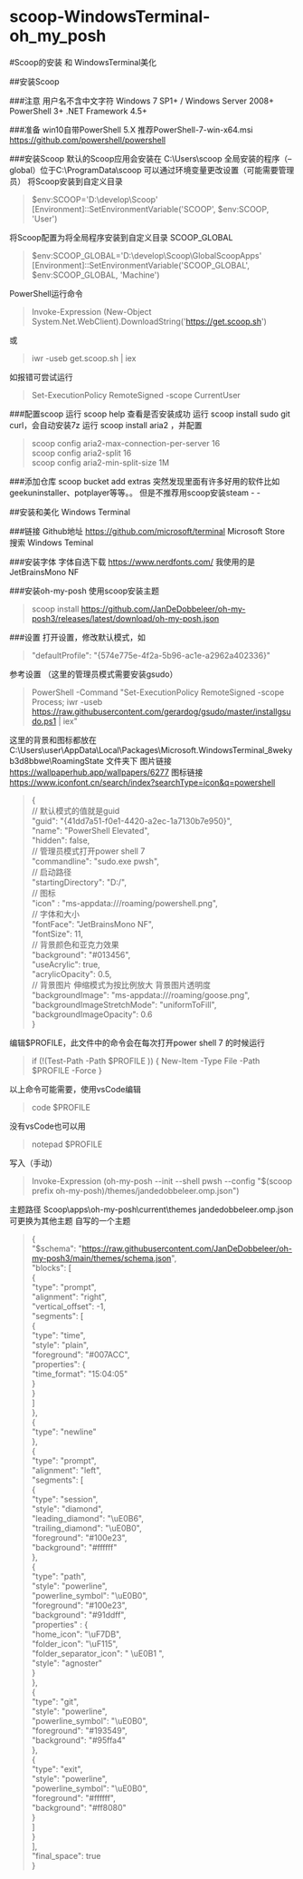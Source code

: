 # scoop-WindowsTerminal-oh_my_posh
#Scoop的安装 和 WindowsTerminal美化



##安装Scoop

###注意
用户名不含中文字符
Windows 7 SP1+ / Windows Server 2008+
PowerShell 3+
.NET Framework 4.5+

###准备
win10自带PowerShell 5.X
推荐PowerShell-7-win-x64.msi  https://github.com/powershell/powershell

###安装Scoop
默认的Scoop应用会安装在 C:\Users<user>\scoop
全局安装的程序（–global）位于C:\ProgramData\scoop
可以通过环境变量更改设置（可能需要管理员）
将Scoop安装到自定义目录
>\$env:SCOOP='D:\develop\Scoop'  
>[Environment]::SetEnvironmentVariable('SCOOP', $env:SCOOP, 'User')

将Scoop配置为将全局程序安装到自定义目录 SCOOP_GLOBAL
>\$env:SCOOP_GLOBAL='D:\develop\Scoop\GlobalScoopApps'  
>[Environment]::SetEnvironmentVariable('SCOOP_GLOBAL', $env:SCOOP_GLOBAL, 'Machine')


PowerShell运行命令
>Invoke-Expression (New-Object System.Net.WebClient).DownloadString('https://get.scoop.sh')

或
>iwr -useb get.scoop.sh | iex

如报错可尝试运行
>Set-ExecutionPolicy RemoteSigned -scope CurrentUser

###配置scoop
运行 scoop help 查看是否安装成功
运行 scoop install sudo git curl，会自动安装7z
运行 scoop install aria2 ，并配置
>scoop config aria2-max-connection-per-server 16  
>scoop config aria2-split 16  
>scoop config aria2-min-split-size 1M

###添加仓库
scoop bucket add extras
突然发现里面有许多好用的软件比如geekuninstaller、potplayer等等。。
但是不推荐用scoop安装steam - -







##安装和美化 Windows Terminal

###链接
Github地址 https://github.com/microsoft/terminal
Microsoft Store 搜索 Windows Teminal

###安装字体
字体自选下载 https://www.nerdfonts.com/
我使用的是 JetBrainsMono NF

###安装oh-my-posh
使用scoop安装主题
>scoop install https://github.com/JanDeDobbeleer/oh-my-posh3/releases/latest/download/oh-my-posh.json

###设置
打开设置，修改默认模式，如
>"defaultProfile": "{574e775e-4f2a-5b96-ac1e-a2962a402336}"

参考设置
（这里的管理员模式需要安装gsudo）
>PowerShell -Command "Set-ExecutionPolicy RemoteSigned -scope Process; iwr -useb https://raw.githubusercontent.com/gerardog/gsudo/master/installgsudo.ps1 | iex"

这里的背景和图标都放在 C:\Users\user\AppData\Local\Packages\Microsoft.WindowsTerminal_8wekyb3d8bbwe\RoamingState 文件夹下
图片链接 https://wallpaperhub.app/wallpapers/6277
图标链接 https://www.iconfont.cn/search/index?searchType=icon&q=powershell
>{  
    // 默认模式的值就是guid  
    "guid": "{41dd7a51-f0e1-4420-a2ec-1a7130b7e950}",  
    "name": "PowerShell Elevated",  
    "hidden": false,  
    // 管理员模式打开power shell 7  
    "commandline": "sudo.exe pwsh",  
    // 启动路径  
    "startingDirectory": "D:/",  
    // 图标  
    "icon" : "ms-appdata:///roaming/powershell.png",  
    // 字体和大小  
    "fontFace": "JetBrainsMono NF",  
    "fontSize": 11,  
    // 背景颜色和亚克力效果  
    "background": "#013456",  
    "useAcrylic": true,  
    "acrylicOpacity": 0.5,  
    // 背景图片 伸缩模式为按比例放大 背景图片透明度  
    "backgroundImage": "ms-appdata:///roaming/goose.png",  
    "backgroundImageStretchMode": "uniformToFill",  
    "backgroundImageOpacity": 0.6  
}

编辑$PROFILE，此文件中的命令会在每次打开power shell 7 的时候运行
>if (!(Test-Path -Path \$PROFILE )) { New-Item -Type File -Path $PROFILE -Force }

以上命令可能需要，使用vsCode编辑
>code $PROFILE

没有vsCode也可以用
>notepad $PROFILE

写入（手动）
>Invoke-Expression (oh-my-posh --init --shell pwsh --config "$(scoop prefix oh-my-posh)/themes/jandedobbeleer.omp.json")

主题路径 Scoop\apps\oh-my-posh\current\themes
jandedobbeleer.omp.json可更换为其他主题
自写的一个主题
>{  
  "$schema": "https://raw.githubusercontent.com/JanDeDobbeleer/oh-my-posh3/main/themes/schema.json",  
  "blocks": [  
    {  
      "type": "prompt",  
      "alignment": "right",  
      "vertical_offset": -1,  
      "segments": [  
        {  
          "type": "time",  
          "style": "plain",  
          "foreground": "#007ACC",  
          "properties": {  
            "time_format": "15:04:05"  
          }  
        }  
      ]  
    },  
    {  
      "type": "newline"  
    },  
    {  
      "type": "prompt",  
      "alignment": "left",  
      "segments": [  
        {  
          "type": "session",  
          "style": "diamond",  
          "leading_diamond": "\uE0B6",  
          "trailing_diamond": "\uE0B0",  
          "foreground": "#100e23",  
          "background": "#ffffff"  
        },  
        {  
          "type": "path",  
          "style": "powerline",  
          "powerline_symbol": "\uE0B0",  
          "foreground": "#100e23",  
          "background": "#91ddff",  
          "properties" : {  
              "home_icon": "\uF7DB",  
              "folder_icon": "\uF115",  
              "folder_separator_icon": " \uE0B1 ",  
              "style": "agnoster"  
          }  
        },  
        {  
          "type": "git",  
          "style": "powerline",  
          "powerline_symbol": "\uE0B0",  
          "foreground": "#193549",  
          "background": "#95ffa4"  
        },  
        {  
          "type": "exit",  
          "style": "powerline",  
          "powerline_symbol": "\uE0B0",  
          "foreground": "#ffffff",  
          "background": "#ff8080"  
        }  
      ]  
    }  
  ],  
  "final_space": true  
}  




